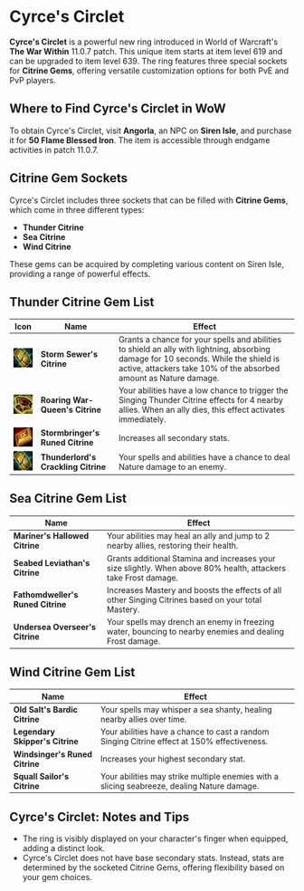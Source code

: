 <!-- wiki:description Discover Cyrce’s Circlet in WoW The War Within 11.0.7 – a powerful ring with upgradeable item levels and three unique Citrine Gem slots for PvE and PvP customization. Learn where to find it, gem effects, and tips for maximizing its potential. -->

# Cyrce's Circlet

**Cyrce's Circlet** is a powerful new ring introduced in World of Warcraft's **The War Within** 11.0.7 patch. This unique item starts at item level 619 and can be upgraded to item level 639. The ring features three special sockets for **Citrine Gems**, offering versatile customization options for both PvE and PvP players.

## Where to Find Cyrce's Circlet in WoW

To obtain Cyrce's Circlet, visit **Angorla**, an NPC on **Siren Isle**, and purchase it for **50 Flame Blessed Iron**. The item is accessible through endgame activities in patch 11.0.7.

## Citrine Gem Sockets

Cyrce's Circlet includes three sockets that can be filled with **Citrine Gems**, which come in three different types:

- **Thunder Citrine**
- **Sea Citrine**
- **Wind Citrine**

These gems can be acquired by completing various content on Siren Isle, providing a range of powerful effects.

## Thunder Citrine Gem List

| Icon                                                                   | Name                                | Effect                                                                                                                                                                                                   |
| ---------------------------------------------------------------------- | ----------------------------------- | -------------------------------------------------------------------------------------------------------------------------------------------------------------------------------------------------------- |
| ![Storm Sewer's Citrine](/img/storm-sewer-s-citrine.webp)              | **Storm Sewer's Citrine**           | Grants a chance for your spells and abilities to shield an ally with lightning, absorbing damage for 10 seconds. While the shield is active, attackers take 10% of the absorbed amount as Nature damage. |
| ![Roaring War-Queen's Citrine](/img/roaring-war-queen-s-citrine.webp)  | **Roaring War-Queen's Citrine**     | Your abilities have a low chance to trigger the Singing Thunder Citrine effects for 4 nearby allies. When an ally dies, this effect activates immediately.                                               |
| ![Stormbringer's Runed Citrin](/img/stormbringer-s-runed-citrine.webp) | **Stormbringer's Runed Citrine**    | Increases all secondary stats.                                                                                                                                                                           |
| ![Thunderlord's Crackling Citrine](/img/storm-sewer-s-citrine.webp)    | **Thunderlord's Crackling Citrine** | Your spells and abilities have a chance to deal Nature damage to an enemy.                                                                                                                               |

## Sea Citrine Gem List

| Name                              | Effect                                                                                                          |
| --------------------------------- | --------------------------------------------------------------------------------------------------------------- |
| **Mariner's Hallowed Citrine**    | Your abilities may heal an ally and jump to 2 nearby allies, restoring their health.                            |
| **Seabed Leviathan's Citrine**    | Grants additional Stamina and increases your size slightly. When above 80% health, attackers take Frost damage. |
| **Fathomdweller's Runed Citrine** | Increases Mastery and boosts the effects of all other Singing Citrines based on your total Mastery.             |
| **Undersea Overseer's Citrine**   | Your spells may drench an enemy in freezing water, bouncing to nearby enemies and dealing Frost damage.         |

## Wind Citrine Gem List

| Name                            | Effect                                                                                      |
| ------------------------------- | ------------------------------------------------------------------------------------------- |
| **Old Salt's Bardic Citrine**   | Your spells may whisper a sea shanty, healing nearby allies over time.                      |
| **Legendary Skipper's Citrine** | Your abilities have a chance to cast a random Singing Citrine effect at 150% effectiveness. |
| **Windsinger's Runed Citrine**  | Increases your highest secondary stat.                                                      |
| **Squall Sailor's Citrine**     | Your abilities may strike multiple enemies with a slicing seabreeze, dealing Nature damage. |

## Cyrce's Circlet: Notes and Tips

- The ring is visibly displayed on your character's finger when equipped, adding a distinct look.
- Cyrce's Circlet does not have base secondary stats. Instead, stats are determined by the socketed Citrine Gems, offering flexibility based on your gem choices.
